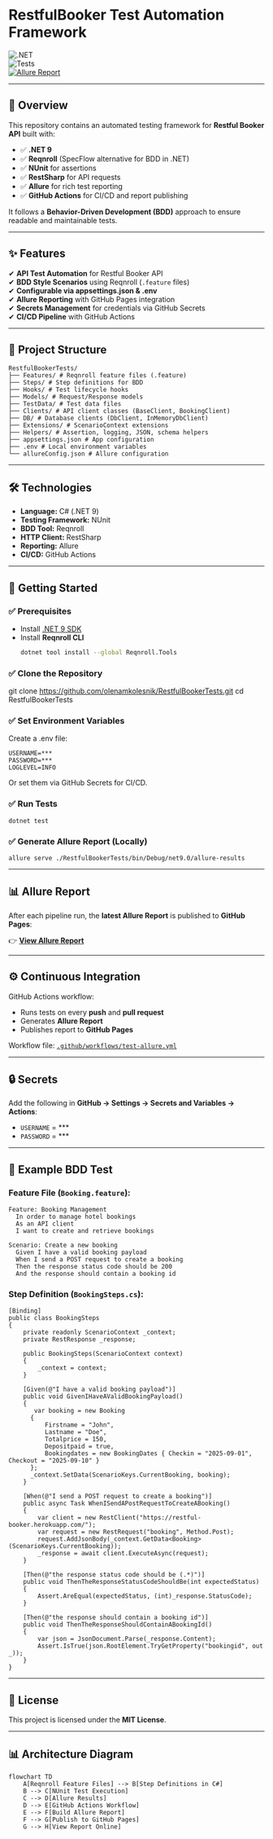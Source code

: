 # **RestfulBooker Test Automation Framework**

![.NET](https://img.shields.io/badge/.NET-9.0-blue)  
![Tests](https://img.shields.io/github/actions/workflow/status/olenamkolesnik/RestfulBookerTests/test-allure.yml?label=Tests&logo=github)  
[![Allure Report](https://img.shields.io/badge/Allure-Report-brightgreen?style=flat&logo=allure)](https://olenamkolesnik.github.io/RestfulBookerTests/)

---

## **📌 Overview**

This repository contains an automated testing framework for **Restful Booker API** built with:

- ✅ **.NET 9**
- ✅ **Reqnroll** (SpecFlow alternative for BDD in .NET)
- ✅ **NUnit** for assertions
- ✅ **RestSharp** for API requests
- ✅ **Allure** for rich test reporting
- ✅ **GitHub Actions** for CI/CD and report publishing

It follows a **Behavior-Driven Development (BDD)** approach to ensure readable and maintainable tests.

---

## **✨ Features**

✔ **API Test Automation** for Restful Booker API  
✔ **BDD Style Scenarios** using Reqnroll (`.feature` files)  
✔ **Configurable via appsettings.json & .env**  
✔ **Allure Reporting** with GitHub Pages integration  
✔ **Secrets Management** for credentials via GitHub Secrets  
✔ **CI/CD Pipeline** with GitHub Actions  

---

## **📂 Project Structure**
```
RestfulBookerTests/
├── Features/ # Reqnroll feature files (.feature)
├── Steps/ # Step definitions for BDD
├── Hooks/ # Test lifecycle hooks
├── Models/ # Request/Response models
├── TestData/ # Test data files
├── Clients/ # API client classes (BaseClient, BookingClient)
├── DB/ # Database clients (DbClient, InMemoryDbClient)
├── Extensions/ # ScenarioContext extensions
├── Helpers/ # Assertion, logging, JSON, schema helpers
├── appsettings.json # App configuration
├── .env # Local environment variables
└── allureConfig.json # Allure configuration
```

---

## **🛠 Technologies**

- **Language:** C# (.NET 9)
- **Testing Framework:** NUnit
- **BDD Tool:** Reqnroll
- **HTTP Client:** RestSharp
- **Reporting:** Allure
- **CI/CD:** GitHub Actions

---

## **🚀 Getting Started**

### ✅ **Prerequisites**
- Install [.NET 9 SDK](https://dotnet.microsoft.com/download)
- Install **Reqnroll CLI**  
  ```bash
  dotnet tool install --global Reqnroll.Tools
  ```

### ✅ Clone the Repository
git clone https://github.com/olenamkolesnik/RestfulBookerTests.git
cd RestfulBookerTests

### ✅ Set Environment Variables

Create a .env file:
```
USERNAME=***
PASSWORD=***
LOGLEVEL=INFO
```
Or set them via GitHub Secrets for CI/CD.

### ✅ Run Tests
```
dotnet test
```

### ✅ Generate Allure Report (Locally)
```
allure serve ./RestfulBookerTests/bin/Debug/net9.0/allure-results
```

---
## **📊 Allure Report**
After each pipeline run, the **latest Allure Report** is published to **GitHub Pages**:

👉 **[View Allure Report](https://olenamkolesnik.github.io/RestfulBookerTests/)**

---

## **⚙️ Continuous Integration**
GitHub Actions workflow:
- Runs tests on every **push** and **pull request**
- Generates **Allure Report**
- Publishes report to **GitHub Pages**

Workflow file: [`.github/workflows/test-allure.yml`](.github/workflows/test-allure.yml)

---

## **🔒 Secrets**
Add the following in **GitHub → Settings → Secrets and Variables → Actions**:
- `USERNAME` = ***
- `PASSWORD` = ***

---

## **📌 Example BDD Test**

### **Feature File (`Booking.feature`):**
```
Feature: Booking Management
  In order to manage hotel bookings
  As an API client
  I want to create and retrieve bookings

Scenario: Create a new booking
  Given I have a valid booking payload
  When I send a POST request to create a booking
  Then the response status code should be 200
  And the response should contain a booking id
```
### **Step Definition (`BookingSteps.cs`):**
```
[Binding]
public class BookingSteps
{
    private readonly ScenarioContext _context;
    private RestResponse _response;

    public BookingSteps(ScenarioContext context)
    {
        _context = context;
    }

    [Given(@"I have a valid booking payload")]
    public void GivenIHaveAValidBookingPayload()
    {
       var booking = new Booking
      {
          Firstname = "John",
          Lastname = "Doe",
          Totalprice = 150,
          Depositpaid = true,
          Bookingdates = new BookingDates { Checkin = "2025-09-01", Checkout = "2025-09-10" }
      };
      _context.SetData(ScenarioKeys.CurrentBooking, booking);
    }

    [When(@"I send a POST request to create a booking")]
    public async Task WhenISendAPostRequestToCreateABooking()
    {
        var client = new RestClient("https://restful-booker.herokuapp.com/");
        var request = new RestRequest("booking", Method.Post);
        request.AddJsonBody(_context.GetData<Booking>(ScenarioKeys.CurrentBooking));
        _response = await client.ExecuteAsync(request);
    }

    [Then(@"the response status code should be (.*)")]
    public void ThenTheResponseStatusCodeShouldBe(int expectedStatus)
    {
        Assert.AreEqual(expectedStatus, (int)_response.StatusCode);
    }

    [Then(@"the response should contain a booking id")]
    public void ThenTheResponseShouldContainABookingId()
    {
        var json = JsonDocument.Parse(_response.Content);
        Assert.IsTrue(json.RootElement.TryGetProperty("bookingid", out _));
    }
}
```
---
## **📄 License**
This project is licensed under the **MIT License**.

---

## **📊 Architecture Diagram**

```mermaid
flowchart TD
    A[Reqnroll Feature Files] --> B[Step Definitions in C#]
    B --> C[NUnit Test Execution]
    C --> D[Allure Results]
    D --> E[GitHub Actions Workflow]
    E --> F[Build Allure Report]
    F --> G[Publish to GitHub Pages]
    G --> H[View Report Online]

